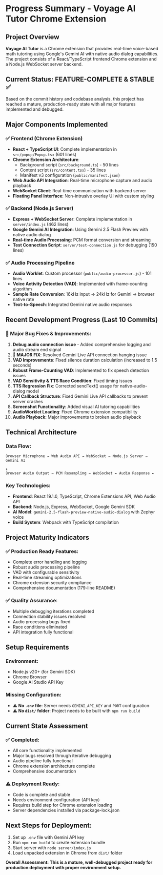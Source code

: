 # Progress Summary - Voyage AI Tutor Chrome Extension

## Project Overview
**Voyage AI Tutor** is a Chrome extension that provides real-time voice-based math tutoring using Google's Gemini AI with native audio dialog capabilities. The project consists of a React/TypeScript frontend Chrome extension and a Node.js WebSocket server backend.

## Current Status: **FEATURE-COMPLETE & STABLE** ✅

Based on the commit history and codebase analysis, this project has reached a mature, production-ready state with all major features implemented and debugged.

## Major Components Implemented

### ✅ Frontend (Chrome Extension)
- **React + TypeScript UI**: Complete implementation in `src/popup/Popup.tsx` (601 lines)
- **Chrome Extension Architecture**: 
  - Background script (`src/background.ts`) - 50 lines
  - Content script (`src/content.tsx`) - 35 lines
  - Manifest v3 configuration (`public/manifest.json`)
- **Web Audio API Integration**: Real-time microphone capture and audio playback
- **WebSocket Client**: Real-time communication with backend server
- **Floating Panel Interface**: Non-intrusive overlay UI with custom styling

### ✅ Backend (Node.js Server)
- **Express + WebSocket Server**: Complete implementation in `server/index.js` (462 lines)
- **Google Gemini AI Integration**: Using Gemini 2.5 Flash Preview with native audio dialog
- **Real-time Audio Processing**: PCM format conversion and streaming
- **Test Connection Script**: `server/test-connection.js` for debugging (150 lines)

### ✅ Audio Processing Pipeline
- **Audio Worklet**: Custom processor (`public/audio-processor.js`) - 101 lines
- **Voice Activity Detection (VAD)**: Implemented with frame-counting algorithm
- **Sample Rate Conversion**: 16kHz input → 24kHz for Gemini → browser native rate
- **Text-to-Speech**: Integrated Gemini native audio responses

## Recent Development Progress (Last 10 Commits)

### 🔧 Major Bug Fixes & Improvements:
1. **Debug audio connection issue** - Added comprehensive logging and audio stream end signal
2. **🎉 MAJOR FIX**: Resolved Gemini Live API connection hanging issue
3. **VAD Improvements**: Fixed silence duration calculation (increased to 1.5 seconds)
4. **Robust Frame-Counting VAD**: Implemented to fix speech detection issues
5. **VAD Sensitivity & TTS Race Condition**: Fixed timing issues
6. **TTS Regression Fix**: Corrected sendText() usage for native-audio-dialog model
7. **API Callback Structure**: Fixed Gemini Live API callbacks to prevent server crashes
8. **Screenshot Functionality**: Added visual AI tutoring capabilities
9. **AudioWorklet Loading**: Fixed Chrome extension compatibility
10. **Audio Playback**: Major improvements to broken audio playback

## Technical Architecture

### Data Flow:
```
Browser Microphone → Web Audio API → WebSocket → Node.js Server → Gemini AI
                                                                      ↓
Browser Audio Output ← PCM Resampling ← WebSocket ← Audio Response ←
```

### Key Technologies:
- **Frontend**: React 19.1.0, TypeScript, Chrome Extensions API, Web Audio API
- **Backend**: Node.js, Express, WebSocket, Google Gemini SDK
- **AI Model**: `gemini-2.5-flash-preview-native-audio-dialog` with Zephyr voice
- **Build System**: Webpack with TypeScript compilation

## Project Maturity Indicators

### ✅ Production Ready Features:
- Complete error handling and logging
- Robust audio processing pipeline
- VAD with configurable sensitivity
- Real-time streaming optimizations
- Chrome extension security compliance
- Comprehensive documentation (179-line README)

### ✅ Quality Assurance:
- Multiple debugging iterations completed
- Connection stability issues resolved
- Audio processing bugs fixed
- Race conditions eliminated
- API integration fully functional

## Setup Requirements

### Environment:
- Node.js v20+ (for Gemini SDK)
- Chrome Browser
- Google AI Studio API Key

### Missing Configuration:
- **⚠️ No `.env` file**: Server needs `GEMINI_API_KEY` and `PORT` configuration
- **⚠️ No `dist/` folder**: Project needs to be built with `npm run build`

## Current State Assessment

### ✅ Completed:
- All core functionality implemented
- Major bugs resolved through iterative debugging
- Audio pipeline fully functional
- Chrome extension architecture complete
- Comprehensive documentation

### ⚠️ Deployment Ready:
- Code is complete and stable
- Needs environment configuration (API key)
- Requires build step for Chrome extension loading
- Server dependencies installed via package-lock.json

## Next Steps for Deployment:
1. Set up `.env` file with Gemini API key
2. Run `npm run build` to create extension bundle
3. Start server with `node server/index.js`
4. Load unpacked extension in Chrome from `dist/` folder

**Overall Assessment: This is a mature, well-debugged project ready for production deployment with proper environment setup.**